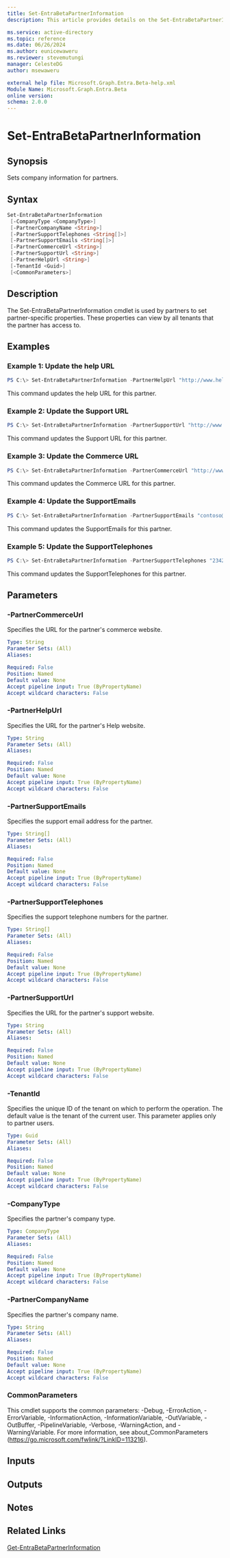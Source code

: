 ```yaml
---
title: Set-EntraBetaPartnerInformation
description: This article provides details on the Set-EntraBetaPartnerInformation command.

ms.service: active-directory
ms.topic: reference
ms.date: 06/26/2024
ms.author: eunicewaweru
ms.reviewer: stevemutungi
manager: CelesteDG
author: msewaweru

external help file: Microsoft.Graph.Entra.Beta-help.xml
Module Name: Microsoft.Graph.Entra.Beta
online version:
schema: 2.0.0
---
```


# Set-EntraBetaPartnerInformation

## Synopsis
Sets company information for partners.

## Syntax

```powershell
Set-EntraBetaPartnerInformation 
 [-CompanyType <CompanyType>] 
 [-PartnerCompanyName <String>]
 [-PartnerSupportTelephones <String[]>] 
 [-PartnerSupportEmails <String[]>] 
 [-PartnerCommerceUrl <String>]
 [-PartnerSupportUrl <String>] 
 [-PartnerHelpUrl <String>] 
 [-TenantId <Guid>] 
 [<CommonParameters>]
```
## Description
The Set-EntraBetaPartnerInformation cmdlet is used by partners to set partner-specific properties.
These properties can view by all tenants that the partner has access to.

## Examples

### Example 1: Update the help URL
```powershell
PS C:\> Set-EntraBetaPartnerInformation -PartnerHelpUrl "http://www.help.contoso.com"
```
This command updates the help URL for this partner.

### Example 2: Update the Support URL
```powershell
PS C:\> Set-EntraBetaPartnerInformation -PartnerSupportUrl "http://www.test1.com"
```
This command updates the Support URL for this partner.

### Example 3: Update the Commerce URL
```powershell
PS C:\> Set-EntraBetaPartnerInformation -PartnerCommerceUrl "http://www.test1.com" 
```
This command updates the Commerce URL for this partner.

### Example 4: Update the SupportEmails
```powershell
PS C:\> Set-EntraBetaPartnerInformation -PartnerSupportEmails "contoso@example.com" 
```
This command updates the SupportEmails for this partner.

### Example 5: Update the SupportTelephones
```powershell
PS C:\> Set-EntraBetaPartnerInformation -PartnerSupportTelephones "2342" -TenantId "b73cc049-a025-4441-ba3a-8826d9a68ecc"
```
This command updates the SupportTelephones for this partner.

## Parameters

### -PartnerCommerceUrl
Specifies the URL for the partner's commerce website.

```yaml
Type: String
Parameter Sets: (All)
Aliases:

Required: False
Position: Named
Default value: None
Accept pipeline input: True (ByPropertyName)
Accept wildcard characters: False
```

### -PartnerHelpUrl
Specifies the URL for the partner's Help website.

```yaml
Type: String
Parameter Sets: (All)
Aliases:

Required: False
Position: Named
Default value: None
Accept pipeline input: True (ByPropertyName)
Accept wildcard characters: False
```

### -PartnerSupportEmails
Specifies the support email address for the partner.

```yaml
Type: String[]
Parameter Sets: (All)
Aliases:

Required: False
Position: Named
Default value: None
Accept pipeline input: True (ByPropertyName)
Accept wildcard characters: False
```

### -PartnerSupportTelephones
Specifies the support telephone numbers for the partner.

```yaml
Type: String[]
Parameter Sets: (All)
Aliases:

Required: False
Position: Named
Default value: None
Accept pipeline input: True (ByPropertyName)
Accept wildcard characters: False
```

### -PartnerSupportUrl
Specifies the URL for the partner's support website.

```yaml
Type: String
Parameter Sets: (All)
Aliases:

Required: False
Position: Named
Default value: None
Accept pipeline input: True (ByPropertyName)
Accept wildcard characters: False
```

### -TenantId
Specifies the unique ID of the tenant on which to perform the operation.
The default value is the tenant of the current user.
This parameter applies only to partner users.

```yaml
Type: Guid
Parameter Sets: (All)
Aliases:

Required: False
Position: Named
Default value: None
Accept pipeline input: True (ByPropertyName)
Accept wildcard characters: False
```

### -CompanyType
Specifies the partner's company type.

```yaml
Type: CompanyType
Parameter Sets: (All)
Aliases:

Required: False
Position: Named
Default value: None
Accept pipeline input: True (ByPropertyName)
Accept wildcard characters: False
```

### -PartnerCompanyName
Specifies the partner's company name.


```yaml
Type: String
Parameter Sets: (All)
Aliases:

Required: False
Position: Named
Default value: None
Accept pipeline input: True (ByPropertyName)
Accept wildcard characters: False
```

### CommonParameters
This cmdlet supports the common parameters: -Debug, -ErrorAction, -ErrorVariable, -InformationAction, -InformationVariable, -OutVariable, -OutBuffer, -PipelineVariable, -Verbose, -WarningAction, and -WarningVariable. For more information, see about_CommonParameters (https://go.microsoft.com/fwlink/?LinkID=113216).

## Inputs

## Outputs

## Notes

## Related Links
[Get-EntraBetaPartnerInformation](Get-EntraBetaPartnerInformation.md)
